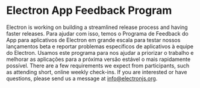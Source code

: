 # Electron App Feedback Program

Electron is working on building a streamlined release process and having faster releases. Para ajudar com isso, temos o Programa de Feedback do App para aplicativos de Electron em grande escala para testar nossos lançamentos beta e reportar problemas específicos de aplicativos à equipe do Electron. Usamos este programa para nos ajudar a priorizar o trabalho e melhorar as aplicações para a próxima versão estável o mais rapidamente possível. There are a few requirements we expect from participants, such as attending short, online weekly check-ins. If you are interested or have questions, please send us a message at info@electronjs.org.